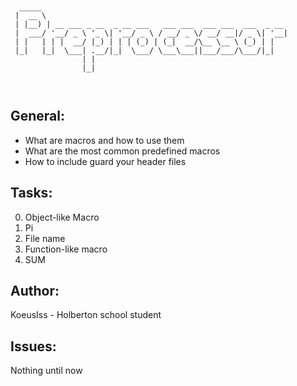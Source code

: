 ```


  _____                                                       
 |  __ \                                                      
 | |__) | __ ___ _ __  _ __ ___   ___ ___  ___ ___  ___  _ __ 
 |  ___/ '__/ _ \ '_ \| '__/ _ \ / __/ _ \/ __/ __|/ _ \| '__|
 | |   | | |  __/ |_) | | | (_) | (_|  __/\__ \__ \ (_) | |   
 |_|   |_|  \___| .__/|_|  \___/ \___\___||___/___/\___/|_|   
                | |                                           
                |_|                                           



```


## General:
* What are macros and how to use them
* What are the most common predefined macros
* How to include guard your header files


## Tasks:
0. Object-like Macro
1. Pi
2. File name
3. Function-like macro
4. SUM

## Author: 

KoeusIss - Holberton school student

## Issues: 

Nothing until now
